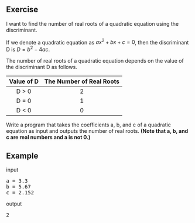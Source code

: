 ## Exercise

I want to find the number of real roots of a quadratic equation using the discriminant.

If we denote a quadratic equation as $ax^2+bx+c=0$, then the discriminant D is $D = b^2-4ac$. 

The number of real roots of a quadratic equation depends on the value of the discriminant D as follows.

| Value of D | The Number of Real Roots |
| :---: | :---: |
| D > 0 | 2 |
| D = 0 | 1 |
| D < 0 | 0 |

Write a program that takes the coefficients a, b, and c of a quadratic equation as input and outputs the number of real roots. **(Note that a, b, and c are real numbers and a is not 0.)**

## Example

input
<pre>
a = 3.3
b = 5.67
c = 2.152
</pre>
output
<pre>
2
</pre>